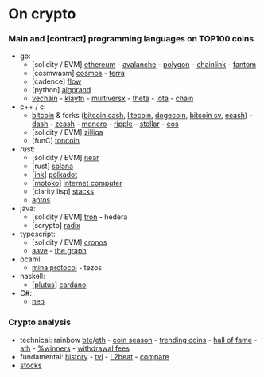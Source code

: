 # On crypto

### Main and [contract] programming languages on TOP100 coins

- go:
	- [solidity / EVM] [ethereum](https://github.com/ethereum) - [avalanche](https://github.com/ava-labs) - [polygon](https://github.com/maticnetwork) - [chainlink](https://github.com/smartcontractkit) - [fantom](https://github.com/Fantom-foundation)
	- [cosmwasm] [cosmos](https://github.com/cosmos) - [terra](https://github.com/terra-money)
	- [cadence] [flow](https://github.com/onflow)
	- [python] [algorand](https://github.com/algorand)
	- [vechain](https://github.com/vechain) - [klaytn](https://github.com/klaytn) - [multiversx](https://github.com/ElrondNetwork) - [theta](https://github.com/thetatoken) - [iota](https://github.com/iotaledger) - [chain](https://github.com/chain)
- c++ / c:
	- [bitcoin](https://github.com/bitcoin/bitcoin) & forks ([bitcoin cash](https://gitlab.com/bitcoin-cash-node), [litecoin](https://github.com/litecoin-project), [dogecoin](https://github.com/dogecoin), [bitcoin sv](https://github.com/bitcoin-sv), [ecash](https://github.com/bitcoin-abc)) - [dash](https://github.com/dashpay/dash) - [zcash](https://github.com/zcash) - [monero](https://github.com/monero-project/monero) - [ripple](https://github.com/ripple) - [stellar](https://github.com/stellar) - [eos](https://github.com/eosnetworkfoundation)
	- [solidity / EVM] [zilliqa](https://github.com/Zilliqa)
	- [funC] [toncoin](https://github.com/ton-blockchain)
- rust:
	- [solidity / EVM] [near](https://github.com/near)
	- [rust] [solana](https://github.com/solana-labs)
	- [[ink](https://github.com/paritytech/ink)] [polkadot](https://github.com/paritytech)
	- [[motoko](https://sdk.dfinity.org/docs/language-guide/motoko.html)] [internet computer](https://github.com/dfinity)
	- [clarity lisp] [stacks](https://github.com/blockstack)
	- [aptos](https://github.com/aptos-labs)
- java:
	- [solidity / EVM] [tron](https://github.com/tronprotocol) - hedera
	- [scrypto] [radix](https://github.com/radixdlt)
- typescript:
	- [solidity / EVM] [cronos](https://github.com/crypto-org-chain/cronos)
	- [aave](https://github.com/aave) - [the graph](https://github.com/graphprotocol)
- ocaml:
	- [mina protocol](https://github.com/MinaProtocol/mina) - tezos
- haskell:
	- [[plutus](https://github.com/input-output-hk/plutus)] [cardano](https://github.com/input-output-hk)
- C#:
	- [neo](https://github.com/neo-project)

### Crypto analysis

- technical: rainbow [btc](https://www.blockchaincenter.net/en/bitcoin-rainbow-chart)/[eth](https://www.blockchaincenter.net/ethereum-rainbow-chart) - [coin season](https://www.blockchaincenter.net/altcoin-season-index) - [trending coins](https://www.blockchaincenter.net/en/trending-coins) - [hall of fame](https://www.blockchaincenter.net/crypto-top-10-hall-of-fame) - [ath](https://www.blockchaincenter.net) - [%winners](https://app.intotheblock.com) - [withdrawal fees](https://withdrawalfees.com) 
- fundamental: [history](https://cryptorank.io) - [tvl](https://defillama.com/chains) - [L2beat](https://l2beat.com/scaling/tvl/) - [compare](https://www.coingecko.com/en/coins/compare)
- [stocks](https://finance.yahoo.com/world-indices)